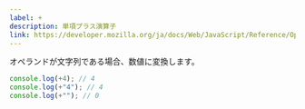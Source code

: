 ```yaml
---
label: +
description: 単項プラス演算子
link: https://developer.mozilla.org/ja/docs/Web/JavaScript/Reference/Operators/Unary_plus
---
```


オペランドが文字列である場合、数値に変換します。

```typescript
console.log(+4); // 4
console.log(+"4"); // 4
console.log(+""); // 0
```
